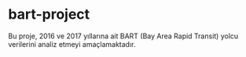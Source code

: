 # bart-project
Bu proje, 2016 ve 2017 yıllarına ait BART (Bay Area Rapid Transit) yolcu verilerini analiz etmeyi amaçlamaktadır.

